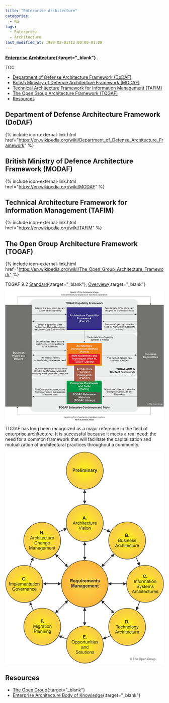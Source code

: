 ```yaml
---
title: "Enterprise Architecture"
categories:
  - KG
tags:
  - Enterprise
  - Architecture
last_modified_at: 1999-02-01T12:00:00-01:00
---
```


**[Enterprise Architecture](https://en.wikipedia.org/wiki/Enterprise_architecture){:target="_blank"}** .

TOC

- [Department of Defense Architecture Framework (DoDAF)](#department-of-defense-architecture-framework-dodaf)
- [British Ministry of Defence Architecture Framework (MODAF)](#british-ministry-of-defence-architecture-framework-modaf)
- [Technical Architecture Framework for Information Management (TAFIM)](#technical-architecture-framework-for-information-management-tafim)
- [The Open Group Architecture Framework (TOGAF)](#the-open-group-architecture-framework-togaf)
- [Resources](#resources)


## Department of Defense Architecture Framework (DoDAF)
{% include icon-external-link.html href="https://en.wikipedia.org/wiki/Department_of_Defense_Architecture_Framework" %}


## British Ministry of Defence Architecture Framework (MODAF)
{% include icon-external-link.html href="https://en.wikipedia.org/wiki/MODAF" %}


## Technical Architecture Framework for Information Management (TAFIM)
{% include icon-external-link.html href="https://en.wikipedia.org/wiki/TAFIM" %}


## The Open Group Architecture Framework (TOGAF)
{% include icon-external-link.html href="https://en.wikipedia.org/wiki/The_Open_Group_Architecture_Framework" %}

TOGAF 9.2 [Standard](https://pubs.opengroup.org/architecture/togaf92-doc/arch/index.html){:target="_blank"}, [Overview](/assets/images/posts/1999-02-01-EnterpriseArchitecture/00%20TOGAF%209.2%20Standard%20Overview.pdf){:target="_blank"}

![](/assets/images/posts/1999-02-01-EnterpriseArchitecture/01_structure.png)

TOGAF has long been recognized as a major reference in the field of enterprise architecture. It is successful because it meets a real need: the need for a common framework that will facilitate the capitalization and mutualization of architectural practices throughout a community.

![](/assets/images/posts/1999-02-01-EnterpriseArchitecture/adm_tog-r2.png)

## Resources

- [The Open Group](https://www.opengroup.org){:target="_blank"}
- [Enterprise Architecture Body of Knowledge](https://en.wikipedia.org/wiki/Enterprise_Architecture_Body_of_Knowledge){:target="_blank"}
